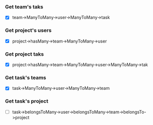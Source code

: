 ### Get team's taks

-   [x] team->ManyToMany->user->ManyToMany->task

### Get project's users

-   [x] project->hasMany->team->ManyToMany->user

### Get project taks

-   [x] project->hasMany->team->ManyToMany->user->ManyToMany->tak

### Get task's teams

-   [x] task->ManyToMany->user->ManyToMany->team

### Get task's project

-   [ ] task->belongsToMany->user->belongsToMany->team->belongsTo->project
